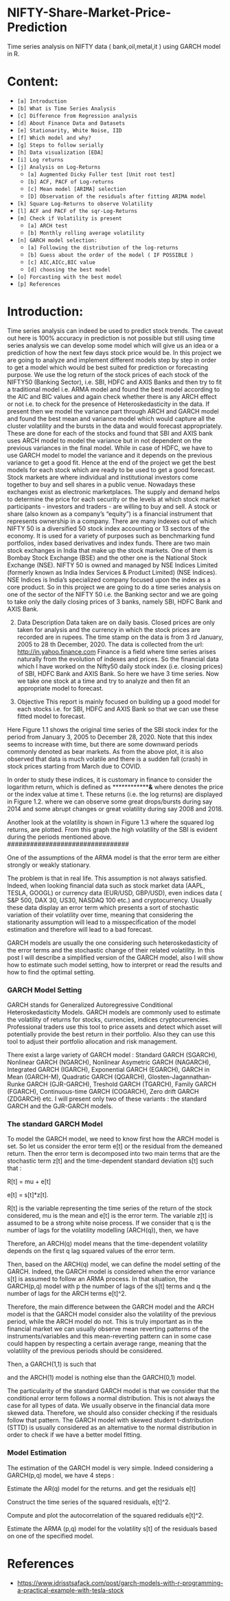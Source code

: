 # NIFTY-Share-Market-Price-Prediction
Time series analysis on NIFTY data ( bank,oil,metal,it ) using GARCH model in R.



# Content:
- `[a] Introduction `
- `[b] What is Time Series Analysis`
- `[c] Difference from Regression analysis`
- `[d] About Finance Data and Datasets`
- `[e] Stationarity, White Noise, IID`
- `[f] Which model and why?`
- `[g] Steps to follow serially`
- `[h] Data visualization [EDA]`
- `[i] Log returns`
- `[j] Analysis on Log-Returns`
    - `[a] Augmented Dicky Fuller test [Unit root test]`
    - `[b] ACF, PACF of Log-returns `
    - `[c] Mean model [ARIMA] selection `
    - `[D] Observation of the residuals after fitting ARIMA model`
- `[k] Square Log-Returns to observe Volatility`
- `[l] ACF and PACF of the sqr-Log-Returns`
- `[m] Check if Volatility is present`
    - `[a] ARCH test`
    - `[b] Monthly rolling average volatility`
- `[n] GARCH model selection:`
    - `[a] Following the distribution of the log-returns`
    - `[b] Guess about the order of the model ( IF POSSIBLE )`
    - `[c] AIC,AICc,BIC value`
    - `[d] choosing the best model `
- `[o] Forcasting with the best model`
- `[p] References`

# Introduction:
Time series analysis can indeed be used to predict stock trends. The caveat out here is 100%
accuracy in prediction is not possible but still using time series analysis we can develop some
model which will give us an idea or a prediction of how the next few days stock price would
be. In this project we are going to analyze and implement different models step by step in
order to get a model which would be best suited for prediction or forecasting purpose. We
use the log return of the stock prices of each stock of the NIFTY50 (Banking Sector), i.e. SBI,
HDFC and AXIS Banks and then try to fit a traditional model i.e. ARMA model and found the
best model according to the AIC and BIC values and again check whether there is any ARCH
effect or not i.e. to check for the presence of Heteroskedasticity in the data. If present then
we model the variance part through ARCH and GARCH model and found the best mean and
variance model which would capture all the cluster volatility and the bursts in the data and
would forecast appropriately. These are done for each of the stocks and found that SBI and
AXIS bank uses ARCH model to model the variance but in not dependent on the previous
variances in the final model. While in case of HDFC, we have to use GARCH model to model
the variance and it depends on the previous variance to get a good fit. Hence at the end of
the project we get the best models for each stock which are ready to be used to get a good
forecast.
Stock markets are where individual and institutional investors come together to buy and sell
shares in a public venue. Nowadays these exchanges exist as electronic marketplaces. The
supply and demand helps to determine the price for each security or the levels at which
stock market participants - investors and traders - are willing to buy and sell. A stock or
share (also known as a company’s “equity”) is a financial instrument that represents
ownership in a company. There are many indexes out of which NIFTY 50 is a diversified 50
stock index accounting or 13 sectors of the economy. It is used for a variety of purposes
such as benchmarking fund portfolios, index based derivatives and index funds. There are
two main stock exchanges in India that make up the stock markets. One of them is Bombay
Stock Exchange (BSE) and the other one is the National Stock Exchange (NSE). NIFTY 50 is
owned and managed by NSE Indices Limited (formerly known as India Index Services &
Product Limited) (NSE Indices). NSE Indices is India’s specialized company focused upon the
index as a core product. So in this project we are going to do a time series analysis on one of
the sector of the NIFTY 50 i.e. the Banking sector and we are going to take only the daily
closing prices of 3 banks, namely SBI, HDFC Bank and AXIS Bank.


2. Data Description
Data taken are on daily basis. Closed prices are only taken for analysis and the currency in
which the stock prices are recorded are in rupees. The time stamp on the data is from 3 rd
January, 2005 to 28 th December, 2020. The data is collected from the url:
http://in.yahoo.finance.com
Finance is a field where time series arises naturally from the evolution of indexes and prices.
So the financial data which I have worked on the Nifty50 daily stock index (i.e. closing
prices) of SBI, HDFC Bank and AXIS Bank. So here we have 3 time series. Now we take one
stock at a time and try to analyze and then fit an appropriate model to forecast.

3. Objective
This report is mainly focused on building up a good model for each stocks i.e. for SBI, HDFC
and AXIS Bank so that we can use these fitted model to forecast.



Here Figure 1.1 shows the original time series of the SBI stock index for the period from
January 3, 2005 to December 28, 2020. Note that this index seems to increase with time,
but there are some downward periods commonly denoted as bear markets. As from the
above plot, it is also observed that data is much volatile and there is a sudden fall (crash) in
stock prices starting from March due to COVID.

In order to study these indices, it is customary in finance to consider the logarithm return,
which is defined as ****************&****
where denotes the price or the index value at time t. These returns (i.e. the log returns)
are displayed in Figure 1.2. where we can observe some great drops/bursts during say 2014
and some abrupt changes or great volatility during say 2008 and 2018.

Another look at the volatility is shown in Figure 1.3 where the squared log returns,
are
plotted. From this graph the high volatility of the SBI is evident during the periods
mentioned above.
################################



One of the assumptions of the ARMA model is that the error term are either strongly or weakly stationary. 


The problem is that in real life. This assumption is not always satisfied. Indeed, when looking financial data such as stock market data (AAPL, TESLA, GOOGL) or currency data (EUR/USD, GBP/USD), even indices data ( S&P 500, DAX 30, US30, NASDAQ 100 etc.) and cryptocurrency. Usually these data display an error term which presents a sort of stochastic variation of their volatility over time, meaning that considering the stationarity assumption will lead to a misspecification of the model estimation and therefore will lead to a bad forecast. 


GARCH models are usually the one considering such heteroskedasticity of the error terms and the stochastic change of their related volatility. In this post I will describe a simplified version of the GARCH model, also I will show how to estimate such model setting, how to interpret or read the results and how to find the optimal setting.


### GARCH Model Setting

GARCH stands for Generalized Autoregressive Conditional Heteroskedasticity Models. GARCH models are commonly used to estimate the volatility of returns for stocks, currencies, indices cryptocurrencies. Professional traders use this tool to price assets and detect which asset will potentially provide the best return in their portfolio. Also they can use this tool to adjust their portfolio allocation and risk management. 


There exist a large variety of GARCH model : Standard GARCH (SGARCH), Nonlinear GARCH (NGARCH), Nonlinear Asymetric GARCH (NAGARCH), Integrated GARCH (IGARCH), Exponential GARCH (EGARCH), GARCH in Mean (GARCH-M), Quadratic GARCH (QGARCH), Glosten-Jagannathan-Runke GARCH (GJR-GARCH), Treshold GARCH (TGARCH), Family GARCH (FGARCH), Continuous-time GARCH (COGARCH), Zero drift GARCH (ZDGARCH) etc. I will present only two of these variants : the standard GARCH and the GJR-GARCH models.


### The standard GARCH Model

To model the GARCH model, we need to know first how the ARCH model is set. So let us consider the error term e[t] or the residual from the demeaned return. Then the error term is decomposed into two main terms that are the stochastic term z[t] and the time-dependent standard deviation s[t] such that :


R[t] = mu + e[t]

e[t] = s[t]*z[t]. 

R[t] is the variable representing the time series of the return of the stock considered, mu is the mean and e[t] is the error term. The variable z[t] is assumed to be a strong white noise process. If we consider that q is the number of lags for the volatility modelling (ARCH(q)), then, we have




Therefore, an ARCH(q) model means that the time-dependent volatility depends on the first q lag squared values of the error term.


Then, based on the ARCH(q) model, we can define the model setting of the GARCH. Indeed, the GARCH model is considered when the error variance s[t] is assumed to follow an ARMA process. In that situation, the GARCH(p,q) model with p the number of lags of the s[t] terms and q the number of lags for the ARCH terms e[t]^2. 


Therefore, the main difference between the GARCH model and the ARCH model is that the GARCH model consider also the volatility of the previous period, while the ARCH model do not. This is truly important as in the financial market we can usually observe mean reverting patterns of the instruments/variables and this mean-reverting pattern can in some case could happen by respecting a certain average range, meaning that the volatility of the previous periods should be considered.




Then, a GARCH(1,1) is such that 



and the ARCH(1) model is nothing else than the GARCH(0,1) model.


The particularity of the standard GARCH model is that we consider that the conditional error term follows a normal distribution. This is not always the case for all types of data. We usually observe in the financial data more skewed data.  Therefore, we should also consider checking if the residuals follow that pattern. The GARCH model with skewed student t-distribution (STTD) is usually considered as an alternative to the normal distribution in order to check if we have a better model fitting. 


### Model Estimation

The estimation of the GARCH model is very simple. Indeed considering a GARCH(p,q) model, we have 4 steps :

Estimate the AR(q) model for the returns. and get the residuals e[t]

Construct the time series of the squared residuals, e[t]^2.

Compute and plot the autocorrelation of the squared rediduals e[t]^2.

Estimate  the ARMA (p,q) model for the volatility  s[t] of the residuals based on one of the specified model.




# References
- https://www.idrisstsafack.com/post/garch-models-with-r-programming-a-practical-example-with-tesla-stock
